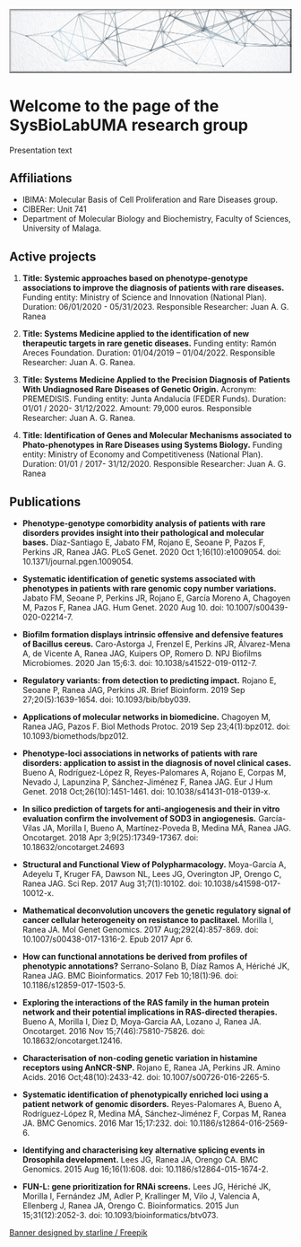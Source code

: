 ![Banner](img/banner.png)

# Welcome to the page of the SysBioLabUMA research group 

Presentation text

## Affiliations
- IBIMA: Molecular Basis of Cell Proliferation and Rare Diseases group.
- CIBERer: Unit 741
- Department of Molecular Biology and Biochemistry, Faculty of Sciences, University of Malaga.

## Active projects
1. **Title: Systemic approaches based on phenotype-genotype associations to improve the diagnosis of patients with rare diseases.** Funding entity: Ministry of Science and Innovation (National Plan). Duration: 06/01/2020 - 05/31/2023. Responsible Researcher: Juan A. G. Ranea

2. **Title: Systems Medicine applied to the identification of new therapeutic targets in rare genetic diseases.** Funding entity: Ramón Areces Foundation. Duration: 01/04/2019 – 01/04/2022. Responsible Researcher: Juan A. G. Ranea.

3. **Title: Systems Medicine Applied to the Precision Diagnosis of Patients With Undiagnosed Rare Diseases of Genetic Origin.** Acronym: PREMEDISIS. Funding entity: Junta Andalucía (FEDER Funds). Duration: 01/01 / 2020- 31/12/2022. Amount: 79,000 euros. Responsible Researcher: Juan A. G. Ranea.

4. **Title: Identification of Genes and Molecular Mechanisms associated to Phato-phenotypes in Rare Diseases using Systems Biology.** Funding entity: Ministry of Economy and Competitiveness (National Plan). Duration: 01/01 / 2017- 31/12/2020. Responsible Researcher: Juan A. G. Ranea


## Publications
- __Phenotype-genotype comorbidity analysis of patients with rare disorders provides insight into their pathological and molecular bases.__
Díaz-Santiago E, Jabato FM, Rojano E, Seoane P, Pazos F, Perkins JR, Ranea JAG. PLoS Genet. 2020 Oct 1;16(10):e1009054. doi: 10.1371/journal.pgen.1009054. 

- __Systematic identification of genetic systems associated with phenotypes in patients with rare genomic copy number variations.__
Jabato FM, Seoane P, Perkins JR, Rojano E, García Moreno A, Chagoyen M, Pazos F, Ranea JAG. Hum Genet. 2020 Aug 10. doi: 10.1007/s00439-020-02214-7. 

- __Biofilm formation displays intrinsic offensive and defensive features of Bacillus cereus.__
Caro-Astorga J, Frenzel E, Perkins JR, Álvarez-Mena A, de Vicente A, Ranea JAG, Kuipers OP, Romero D. NPJ Biofilms Microbiomes. 2020 Jan 15;6:3. doi: 10.1038/s41522-019-0112-7. 

- __Regulatory variants: from detection to predicting impact.__
Rojano E, Seoane P, Ranea JAG, Perkins JR. Brief Bioinform. 2019 Sep 27;20(5):1639-1654. doi: 10.1093/bib/bby039. 

- __Applications of molecular networks in biomedicine.__
Chagoyen M, Ranea JAG, Pazos F. Biol Methods Protoc. 2019 Sep 23;4(1):bpz012. doi: 10.1093/biomethods/bpz012. 

- __Phenotype-loci associations in networks of patients with rare disorders: application to assist in the diagnosis of novel clinical cases.__
Bueno A, Rodríguez-López R, Reyes-Palomares A, Rojano E, Corpas M, Nevado J, Lapunzina P, Sánchez-Jiménez F, Ranea JAG. Eur J Hum Genet. 2018 Oct;26(10):1451-1461. doi: 10.1038/s41431-018-0139-x. 

- __In silico prediction of targets for anti-angiogenesis and their in vitro evaluation confirm the involvement of SOD3 in angiogenesis.__
García-Vilas JA, Morilla I, Bueno A, Martínez-Poveda B, Medina MÁ, Ranea JAG. Oncotarget. 2018 Apr 3;9(25):17349-17367. doi: 10.18632/oncotarget.24693

- __Structural and Functional View of Polypharmacology.__
Moya-García A, Adeyelu T, Kruger FA, Dawson NL, Lees JG, Overington JP, Orengo C, Ranea JAG. Sci Rep. 2017 Aug 31;7(1):10102. doi: 10.1038/s41598-017-10012-x. 

- __Mathematical deconvolution uncovers the genetic regulatory signal of cancer cellular heterogeneity on resistance to paclitaxel.__
Morilla I, Ranea JA. Mol Genet Genomics. 2017 Aug;292(4):857-869. doi: 10.1007/s00438-017-1316-2. Epub 2017 Apr 6. 

- __How can functional annotations be derived from profiles of phenotypic annotations?__
Serrano-Solano B, Díaz Ramos A, Hériché JK, Ranea JAG. BMC Bioinformatics. 2017 Feb 10;18(1):96. doi: 10.1186/s12859-017-1503-5.

- __Exploring the interactions of the RAS family in the human protein network and their potential implications in RAS-directed therapies.__
Bueno A, Morilla I, Diez D, Moya-Garcia AA, Lozano J, Ranea JA. Oncotarget. 2016 Nov 15;7(46):75810-75826. doi: 10.18632/oncotarget.12416. 

- __Characterisation of non-coding genetic variation in histamine receptors using AnNCR-SNP.__
Rojano E, Ranea JA, Perkins JR. Amino Acids. 2016 Oct;48(10):2433-42. doi: 10.1007/s00726-016-2265-5.

- __Systematic identification of phenotypically enriched loci using a patient network of genomic disorders.__
Reyes-Palomares A, Bueno A, Rodríguez-López R, Medina MÁ, Sánchez-Jiménez F, Corpas M, Ranea JA. BMC Genomics. 2016 Mar 15;17:232. doi: 10.1186/s12864-016-2569-6.

- __Identifying and characterising key alternative splicing events in Drosophila development.__
Lees JG, Ranea JA, Orengo CA. BMC Genomics. 2015 Aug 16;16(1):608. doi: 10.1186/s12864-015-1674-2.

- __FUN-L: gene prioritization for RNAi screens.__
Lees JG, Hériché JK, Morilla I, Fernández JM, Adler P, Krallinger M, Vilo J, Valencia A, Ellenberg J, Ranea JA, Orengo C. Bioinformatics. 2015 Jun 15;31(12):2052-3. doi: 10.1093/bioinformatics/btv073.

[Banner designed by starline / Freepik](http://www.freepik.com)
